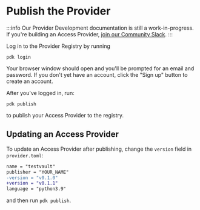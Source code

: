 # Publish the Provider

:::info
Our Provider Development documentation is still a work-in-progress. If you're building an Access Provider, [join our Community Slack](https://join.slack.com/t/commonfatecommunity/shared_invite/zt-q4m96ypu-_gYlRWD3k5rIsaSsqP7QMg).
:::

Log in to the Provider Registry by running

```
pdk login
```

Your browser window should open and you'll be prompted for an email and password. If you don't yet have an account, click the "Sign up" button to create an account.

After you've logged in, run:

```
pdk publish
```

to publish your Access Provider to the registry.

## Updating an Access Provider

To update an Access Provider after publishing, change the `version` field in `provider.toml`:

```diff
name = "testvault"
publisher = "YOUR_NAME"
-version = "v0.1.0"
+version = "v0.1.1"
language = "python3.9"
```

and then run `pdk publish`.
